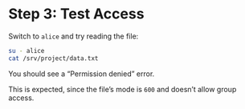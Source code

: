 # Step 3: Test Access

Switch to `alice` and try reading the file:

```bash
su - alice
cat /srv/project/data.txt
```

You should see a “Permission denied” error.

This is expected, since the file’s mode is `600` and doesn’t allow group access.